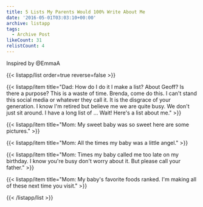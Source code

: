 ```yaml
---
title: 5 Lists My Parents Would 100% Write About Me
date: '2016-05-01T03:03:10+00:00'
archive: listapp
tags: 
  - Archive Post
likeCount: 31
relistCount: 4
---
```


Inspired by @EmmaA

<!--more-->

{{< listapp/list order=true reverse=false >}}

   {{< listapp/item title="Dad: How do I do it I make a list? About Geoff? Is there a purpose? This is a waste of time. Brenda, come do this. I can't stand this social media or whatever they call it. It is the disgrace of your generation. I know I'm retired but believe me we are quite busy. We don't just sit around. I have a long list of ... Wait! Here's a list about me." >}}

   {{< listapp/item title="Mom: My sweet baby was so sweet here are some pictures." >}}

   {{< listapp/item title="Mom: All the times my baby was a little angel." >}}

   {{< listapp/item title="Mom: Times my baby called me too late on my birthday. I know you're busy don't worry about it. But please call your father." >}}

   {{< listapp/item title="Mom: My baby's favorite foods ranked. I'm making all of these next time you visit." >}}

{{< /listapp/list >}}
